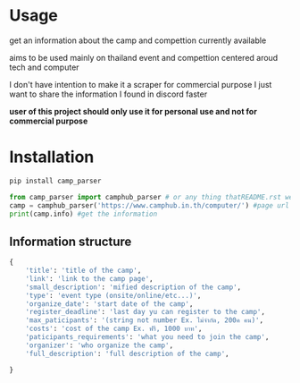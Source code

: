# Usage
get an information about the camp and compettion currently available 

aims to be used mainly on thailand event and compettion centered aroud tech and computer

I don't have intention to make it a scraper for commercial purpose I just want to share the information I found in discord faster

<strong>user of this project should only use it for personal use and not for commercial purpose</strong>

# Installation
```bash
pip install camp_parser
```
```python
from camp_parser import camphub_parser # or any thing thatREADME.rst we support
camp = camphub_parser('https://www.camphub.in.th/computer/') #page url
print(camp.info) #get the information
```
## Information structure
```python
{
    'title': 'title of the camp',
    'link': 'link to the camp page',
    'small_description': 'mified description of the camp',
    'type': 'event type (onsite/online/etc...)',
    'organize_date': 'start date of the camp',
    'register_deadline': 'last day yu can register to the camp',
    'max_paticipants': '(string not number Ex. ไม่จำกัด, 200ค คน)',
    'costs': 'cost of the camp Ex. ฟรี, 1000 บาท',
    'paticipants_requirements': 'what you need to join the camp',
    'organizer': 'who organize the camp',
    'full_description': 'full description of the camp',

}
```
